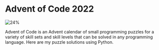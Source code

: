 # Advent of Code 2022
![24%](https://progress-bar.dev/24)

Advent of Code is an Advent calendar of small programming puzzles for a variety of skill sets and skill levels that can be solved in any programming language. Here are my puzzle solutions using Python.